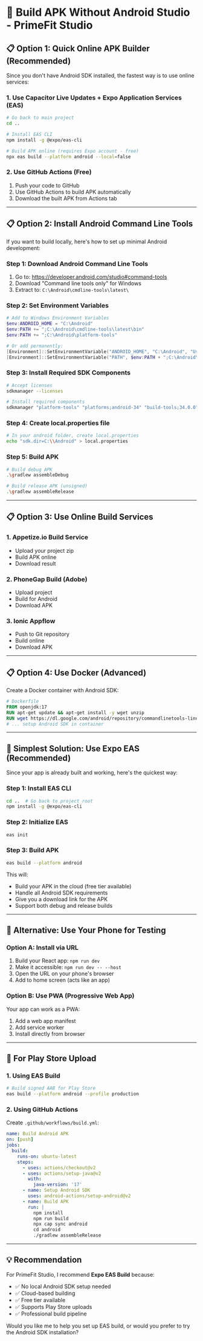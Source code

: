 # 🚀 Build APK Without Android Studio - PrimeFit Studio

## 📋 **Option 1: Quick Online APK Builder (Recommended)**

Since you don't have Android SDK installed, the fastest way is to use online services:

### **1. Use Capacitor Live Updates + Expo Application Services (EAS)**
```bash
# Go back to main project
cd ..

# Install EAS CLI
npm install -g @expo/eas-cli

# Build APK online (requires Expo account - free)
npx eas build --platform android --local=false
```

### **2. Use GitHub Actions (Free)**
1. Push your code to GitHub
2. Use GitHub Actions to build APK automatically
3. Download the built APK from Actions tab

---

## 📋 **Option 2: Install Android Command Line Tools**

If you want to build locally, here's how to set up minimal Android development:

### **Step 1: Download Android Command Line Tools**
1. Go to: https://developer.android.com/studio#command-tools
2. Download "Command line tools only" for Windows
3. Extract to: `C:\Android\cmdline-tools\latest\`

### **Step 2: Set Environment Variables**
```powershell
# Add to Windows Environment Variables
$env:ANDROID_HOME = "C:\Android"
$env:PATH += ";C:\Android\cmdline-tools\latest\bin"
$env:PATH += ";C:\Android\platform-tools"

# Or add permanently:
[Environment]::SetEnvironmentVariable("ANDROID_HOME", "C:\Android", "User")
[Environment]::SetEnvironmentVariable("PATH", $env:PATH + ";C:\Android\cmdline-tools\latest\bin;C:\Android\platform-tools", "User")
```

### **Step 3: Install Required SDK Components**
```bash
# Accept licenses
sdkmanager --licenses

# Install required components
sdkmanager "platform-tools" "platforms;android-34" "build-tools;34.0.0"
```

### **Step 4: Create local.properties file**
```bash
# In your android folder, create local.properties
echo "sdk.dir=C:\\Android" > local.properties
```

### **Step 5: Build APK**
```bash
# Build debug APK
.\gradlew assembleDebug

# Build release APK (unsigned)
.\gradlew assembleRelease
```

---

## 📋 **Option 3: Use Online Build Services**

### **1. Appetize.io Build Service**
- Upload your project zip
- Build APK online
- Download result

### **2. PhoneGap Build (Adobe)**
- Upload project
- Build for Android
- Download APK

### **3. Ionic Appflow**
- Push to Git repository
- Build online
- Download APK

---

## 📋 **Option 4: Use Docker (Advanced)**

Create a Docker container with Android SDK:

```dockerfile
# Dockerfile
FROM openjdk:17
RUN apt-get update && apt-get install -y wget unzip
RUN wget https://dl.google.com/android/repository/commandlinetools-linux-9477386_latest.zip
# ... setup Android SDK in container
```

---

## 🎯 **Simplest Solution: Use Expo EAS (Recommended)**

Since your app is already built and working, here's the quickest way:

### **Step 1: Install EAS CLI**
```bash
cd ..  # Go back to project root
npm install -g @expo/eas-cli
```

### **Step 2: Initialize EAS**
```bash
eas init
```

### **Step 3: Build APK**
```bash
eas build --platform android
```

This will:
- Build your APK in the cloud (free tier available)
- Handle all Android SDK requirements
- Give you a download link for the APK
- Support both debug and release builds

---

## 📱 **Alternative: Use Your Phone for Testing**

### **Option A: Install via URL**
1. Build your React app: `npm run dev`
2. Make it accessible: `npm run dev -- --host`
3. Open the URL on your phone's browser
4. Add to home screen (acts like an app)

### **Option B: Use PWA (Progressive Web App)**
Your app can work as a PWA:
1. Add a web app manifest
2. Add service worker
3. Install directly from browser

---

## 🚀 **For Play Store Upload**

### **1. Using EAS Build**
```bash
# Build signed AAB for Play Store
eas build --platform android --profile production
```

### **2. Using GitHub Actions**
Create `.github/workflows/build.yml`:
```yaml
name: Build Android APK
on: [push]
jobs:
  build:
    runs-on: ubuntu-latest
    steps:
      - uses: actions/checkout@v2
      - uses: actions/setup-java@v2
        with:
          java-version: '17'
      - name: Setup Android SDK
        uses: android-actions/setup-android@v2
      - name: Build APK
        run: |
          npm install
          npm run build
          npx cap sync android
          cd android
          ./gradlew assembleRelease
```

---

## 💡 **Recommendation**

For PrimeFit Studio, I recommend **Expo EAS Build** because:
- ✅ No local Android SDK setup needed
- ✅ Cloud-based building
- ✅ Free tier available
- ✅ Supports Play Store uploads
- ✅ Professional build pipeline

Would you like me to help you set up EAS build, or would you prefer to try the Android SDK installation?

